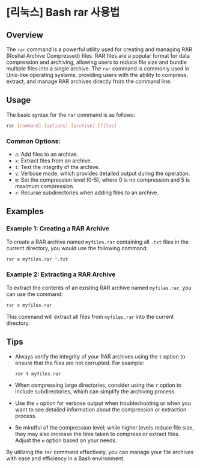 # [리눅스] Bash rar 사용법

## Overview
The `rar` command is a powerful utility used for creating and managing RAR (Roshal Archive Compressed) files. RAR files are a popular format for data compression and archiving, allowing users to reduce file size and bundle multiple files into a single archive. The `rar` command is commonly used in Unix-like operating systems, providing users with the ability to compress, extract, and manage RAR archives directly from the command line.

## Usage
The basic syntax for the `rar` command is as follows:

```bash
rar [command] [options] [archive] [files]
```

### Common Options:
- `a`: Add files to an archive.
- `x`: Extract files from an archive.
- `t`: Test the integrity of the archive.
- `v`: Verbose mode, which provides detailed output during the operation.
- `m`: Set the compression level (0-5), where 0 is no compression and 5 is maximum compression.
- `r`: Recurse subdirectories when adding files to an archive.

## Examples

### Example 1: Creating a RAR Archive
To create a RAR archive named `myfiles.rar` containing all `.txt` files in the current directory, you would use the following command:

```bash
rar a myfiles.rar *.txt
```

### Example 2: Extracting a RAR Archive
To extract the contents of an existing RAR archive named `myfiles.rar`, you can use the command:

```bash
rar x myfiles.rar
```

This command will extract all files from `myfiles.rar` into the current directory.

## Tips
- Always verify the integrity of your RAR archives using the `t` option to ensure that the files are not corrupted. For example:

  ```bash
  rar t myfiles.rar
  ```

- When compressing large directories, consider using the `r` option to include subdirectories, which can simplify the archiving process.
- Use the `v` option for verbose output when troubleshooting or when you want to see detailed information about the compression or extraction process.
- Be mindful of the compression level; while higher levels reduce file size, they may also increase the time taken to compress or extract files. Adjust the `m` option based on your needs.

By utilizing the `rar` command effectively, you can manage your file archives with ease and efficiency in a Bash environment.